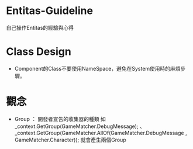 # Entitas-Guideline
自己操作Entitas的經驗與心得

# Class Design
* Component的Class不要使用NameSpace，避免在System使用時的麻煩步驟。

# 觀念
* Group ： 開發者宣告的收集器的種類
如 _context.GetGroup(GameMatcher.DebugMessage); 、 _context.GetGroup(GameMatcher.AllOf(GameMatcher.DebugMessage , GameMatcher.Character));
就會產生兩個Group
